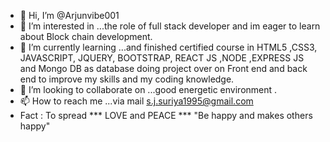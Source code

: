 - 👋 Hi, I’m @Arjunvibe001 
- 👀 I’m interested in ...the role of full stack developer and im eager to learn about  Block chain development.
- 🌱 I’m currently learning ...and finished  certified course in HTML5 ,CSS3, JAVASCRIPT, JQUERY, BOOTSTRAP, REACT JS ,NODE  ,EXPRESS JS and Mongo DB as database doing project over on Front end and back end to improve my skills and my coding knowledge.
- 💞️ I’m looking to collaborate on ...good energetic environment .
- 📫 How to reach me ...via mail s.j.suriya1995@gmail.com
 - Fact  : To spread ***  LOVE and PEACE   ***  "Be happy and makes others happy"
<!---
Arjunvibe001/Arjunvibe001 is a ✨ special ✨ repository because its `README.md` (this file) appears on your GitHub profile.
You can click the Preview link to take a look at your changes.
--->
